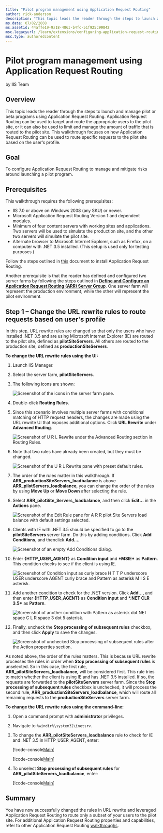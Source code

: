 ```yaml
---
title: "Pilot program management using Application Request Routing"
author: rick-anderson
description: "This topic leads the reader through the steps to launch and manage pilot or beta programs using Application Request Routing. Application Request Routing can..."
ms.date: 07/02/2008
ms.assetid: 44affe19-9a18-4863-b4fc-51f925c99842
msc.legacyurl: /learn/extensions/configuring-application-request-routing-arr/pilot-program-management-using-application-request-routing
msc.type: authoredcontent
---
```

# Pilot program management using Application Request Routing

by IIS Team

## Overview

This topic leads the reader through the steps to launch and manage pilot or beta programs using Application Request Routing. Application Request Routing can be used to target and route the appropriate users to the pilot site, or it can also be used to limit and manage the amount of traffic that is routed to the pilot site. This walkthrough focuses on how Application Request Routing can be used to route specific requests to the pilot site based on the user's profile.

## Goal

To configure Application Request Routing to manage and mitigate risks around launching a pilot program.

## Prerequisites

This walkthrough requires the following prerequisites:

- IIS 7.0 or above on Windows 2008 (any SKU) or newer.
- Microsoft Application Request Routing Version 1 and dependent modules.
- Minimum of four content servers with working sites and applications. Two servers will be used to simulate the production site, and the other two servers will simulate the pilot site.
- Alternate browser to Microsoft Internet Explorer, such as Firefox, on a computer with .NET 3.5 installed. (This setup is used only for testing purposes.)

Follow the steps outlined in [this](../installing-application-request-routing-arr/install-application-request-routing.md) document to install Application Request Routing.

Another prerequisite is that the reader has defined and configured two server farms by following the steps outlined in **[Define and Configure an Application Request Routing (ARR) Server Group](define-and-configure-an-application-request-routing-server-farm.md)**. One server farm will represent the production environment, while the other will represent the pilot environment.

## Step 1 – Change the URL rewrite rules to route requests based on user's profile

In this step, URL rewrite rules are changed so that only the users who have installed .NET 3.5 and are using Microsoft Internet Explorer (IE) are routed to the pilot site, defined as **pilotSiteServers**. All others are routed to the production site, defined as **productionSiteServers**.

**To change the URL rewrite rules using the UI:** 

1. Launch IIS Manager.
2. Select the server farm, **pilotSiteServers**.
3. The following icons are shown:

    ![Screenshot of the icons in the server farm pane.](pilot-program-management-using-application-request-routing/_static/image1.jpg)
4. Double-click **Routing Rules**.
5. Since this scenario involves multiple server farms with conditional matching of HTTP request headers, the changes are made using the URL rewrite UI that exposes additional options. Click **URL Rewrite** under **Advanced Routing**.

    ![Screenshot of U R L Rewrite under the Advanced Routing section in Routing Rules.](pilot-program-management-using-application-request-routing/_static/image2.jpg)
6. Note that two rules have already been created, but they must be changed.

    ![Screenshot of the U R L Rewrite pane with preset default rules.](pilot-program-management-using-application-request-routing/_static/image4.jpg)
7. The order of the rules matter in this walkthrough. If **ARR\_productionSiteServers\_loadbalance** is above **ARR\_pilotServers\_loadbalance**, you can change the order of the rules by using **Move Up** or **Move Down** after selecting the rule.
8. Select **ARR\_pilotSite\_Servers\_loadbalance**, and then click **Edit...** in the **Actions** pane.

    ![Screenshot of the Edit Rule pane for A R R pilot Site Servers load balance with default settings selected.](pilot-program-management-using-application-request-routing/_static/image6.jpg)
9. Clients with IE with .NET 3.5 should be specified to go to the **pilotSiteServers** server farm. Do this by adding conditions. Click **Add Conditions**, and thenclick **Add...**.

    ![Screenshot of an empty Add Conditions dialog.](pilot-program-management-using-application-request-routing/_static/image8.jpg)
10. Enter **{HTTP\_USER\_AGENT}** as **Condition input** and __\*MSIE\*__ as **Pattern**. This condition checks to see if the client is using IE.

    ![Screenshot of Condition input as curly brace H T T P underscore USER underscore AGENT curly brace and Pattern as asterisk M I S E asterisk.](pilot-program-management-using-application-request-routing/_static/image10.jpg)
11. Add another condition to check for the .NET version. Click **Add...**, and then enter **{HTTP\_USER\_AGENT}** as **Condition input** and __\*.NET CLR 3.5\*__ as **Pattern**.

    ![Screenshot of another condition with Pattern as asterisk dot NET space C L R space 3 dot 5 asterisk.](pilot-program-management-using-application-request-routing/_static/image12.jpg)
12. Finally, uncheck the **Stop processing of subsequent rules** checkbox, and then click **Apply** to save the changes.

    ![Screenshot of unchecked Stop processing of subsequent rules after the Action properties section.](pilot-program-management-using-application-request-routing/_static/image14.jpg)

As noted above, the order of the rules matters. This is because URL rewrite processes the rules in order when **Stop processing of subsequent rules** is unselected. So in this case, the first rule, **ARR\_pilotSiteServers\_loadbalance**, will be considered first. This rule tries to match whether the client is using IE and has .NET 3.5 installed. If so, the requests are forwarded to the **pilotSiteServers** server farm. Since the **Stop processing of subsequent rules** checkbox is unchecked, it will process the second rule, **ARR\_productionSiteServers\_loadbalance**, which will route all remaining requests to the **productionSiteServers** server farm.

**To change the URL rewrite rules using the command-line:** 

1. Open a command prompt with **administrator** privileges.
2. Navigate to `%windir%\system32\inetsrv`.
3. To change the **ARR\_pilotSiteServers\_loadbalance** rule to check for IE and .NET 3.5 in HTTP\_USER\_AGENT, enter:

    [!code-console[Main](pilot-program-management-using-application-request-routing/samples/sample1.cmd)]

    [!code-console[Main](pilot-program-management-using-application-request-routing/samples/sample2.cmd)]
4. To unselect **Stop processing of subsequent rules** for **ARR\_pilotSiteServers\_loadbalance**, enter:

    [!code-console[Main](pilot-program-management-using-application-request-routing/samples/sample3.cmd)]

## Summary

You have now successfully changed the rules in URL rewrite and leveraged Application Request Routing to route only a subset of your users to the pilot site. For additional Application Request Routing properties and capabilities, refer to other Application Request Routing [walkthroughs](../planning-for-arr/using-the-application-request-routing-module.md).
